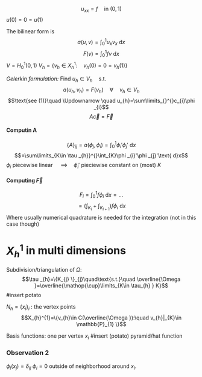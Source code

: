 $$u_{xx}=f \quad \text{in }(0,1)$$
$u(0)=0=u(1)$

The bilinear form is
$$a(u,v)=\int_{0}^{1}u_{x}v_{x}\text{ d}x$$
$$F(v)=\int_{0}^{1}fv \text{ d}x$$
$V=H_{0}^{1}(0,1)$
$V_{h}=\{v_{h}\in X^{1}_{h}: \quad v_{h}(0)=0=v_{h}(1) \}$

*Gelerkin formulation:*
Find $u_{h}\in V_{h}\quad\text{s.t.}\quad$
$$a(u_{h},v_{h})=F(v_{h})\quad\forall\quad v_{h}\in V_{h}$$
$$\text{see (1)}\quad \Updownarrow \quad u_{h}=\sum\limits_{}^{}c_{i}\phi _{i}$$
$$A \vec{c}=\vec{F}$$
#### Computin A
$$\{A \}_{ij}=a(\phi _{j},\phi _{i})=\int_{0}^{1}\phi _{i}'\phi _{j}'\text{ d}x$$
$$=\sum\limits_{K\in \tau _{h}}^{}\int_{K}\phi _{i}'\phi _{j}'\text{ d}x$$
$\phi _{i}$ piecewise linear $\quad\implies\quad \phi _{i}'$   pieciewise constant on (most) $K$ 

#### Computing $\vec{F}$
$$F_{i}=\int_{0}^{1}f \phi _{i}\text{ d}x=\dots$$
$$=\left(\int_{K_{i}}+\int_{K_{i+1}} \right)f \phi _{i}\text{ d}x$$
Where usually numerical quadrature is needed for the integration (not in this case though)

# $X^{1}_{h}$ in multi dimensions
Subdivision/triangulation of $\Omega$:
$$\tau _{h}=\{K_{j} \}_{j}\quad\text{s.t.}\quad \overline{\Omega }=\overline{\mathop{\cup}\limits_{K\in \tau_{h} } K}$$
#insert potato

$N_{h}=\{x_{i} \}_{i}$ :  the vertex points
$$X_{h}^{1}=\{v_{h}\in C(\overline{\Omega }):\quad v_{h}|_{K}\in \mathbb{P}_{1} \}$$

Basis functions: one per vertex $x_{i}$
#insert (potato) pyramid/hat function

### Observation 2
$\phi _{i}(x_{j})=\delta _{ij}$
$\phi _{i}=0$ outside of neighborhood around $x_{i}$.